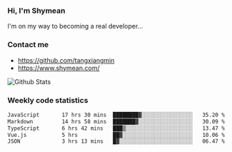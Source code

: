 ### Hi, I'm Shymean

I'm on my way to becoming a real developer...

### Contact me

- <https://github.com/tangxiangmin>
- <https://www.shymean.com/>

![Github Stats](https://github-readme-stats.vercel.app/api?username=tangxiangmin&show_icons=true&theme=dark)


###  Weekly code statistics

<!--START_SECTION:waka-->

```txt
JavaScript       17 hrs 30 mins  ████████▓░░░░░░░░░░░░░░░░   35.20 %
Markdown         14 hrs 58 mins  ███████▓░░░░░░░░░░░░░░░░░   30.09 %
TypeScript       6 hrs 42 mins   ███▒░░░░░░░░░░░░░░░░░░░░░   13.47 %
Vue.js           5 hrs           ██▓░░░░░░░░░░░░░░░░░░░░░░   10.06 %
JSON             3 hrs 13 mins   █▓░░░░░░░░░░░░░░░░░░░░░░░   06.47 %
```

<!--END_SECTION:waka-->